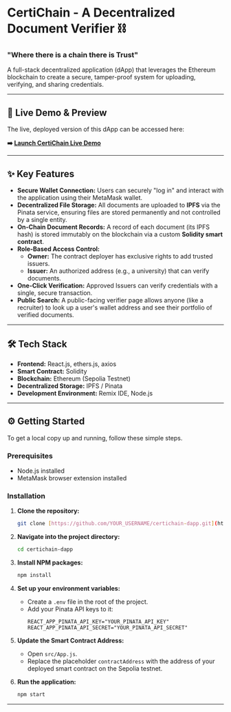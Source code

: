 # CertiChain - A Decentralized Document Verifier ⛓️

### "Where there is a chain there is Trust"

A full-stack decentralized application (dApp) that leverages the Ethereum blockchain to create a secure, tamper-proof system for uploading, verifying, and sharing credentials.

---

## 🚀 Live Demo & Preview

The live, deployed version of this dApp can be accessed here:

**➡️ [Launch CertiChain Live Demo](https://certichain-dapp.vercel.app)**

---

## ✨ Key Features

* **Secure Wallet Connection:** Users can securely "log in" and interact with the application using their MetaMask wallet.
* **Decentralized File Storage:** All documents are uploaded to **IPFS** via the Pinata service, ensuring files are stored permanently and not controlled by a single entity.
* **On-Chain Document Records:** A record of each document (its IPFS hash) is stored immutably on the blockchain via a custom **Solidity smart contract**.
* **Role-Based Access Control:**
    * **Owner:** The contract deployer has exclusive rights to add trusted issuers.
    * **Issuer:** An authorized address (e.g., a university) that can verify documents.
* **One-Click Verification:** Approved Issuers can verify credentials with a single, secure transaction.
* **Public Search:** A public-facing verifier page allows anyone (like a recruiter) to look up a user's wallet address and see their portfolio of verified documents.

---

## 🛠️ Tech Stack

* **Frontend:** React.js, ethers.js, axios
* **Smart Contract:** Solidity
* **Blockchain:** Ethereum (Sepolia Testnet)
* **Decentralized Storage:** IPFS / Pinata
* **Development Environment:** Remix IDE, Node.js

---

## ⚙️ Getting Started

To get a local copy up and running, follow these simple steps.

### Prerequisites

* Node.js installed
* MetaMask browser extension installed

### Installation

1.  **Clone the repository:**
    ```sh
    git clone [https://github.com/YOUR_USERNAME/certichain-dapp.git](https://github.com/YOUR_USERNAME/certichain-dapp.git)
    ```
2.  **Navigate into the project directory:**
    ```sh
    cd certichain-dapp
    ```
3.  **Install NPM packages:**
    ```sh
    npm install
    ```
4.  **Set up your environment variables:**
    * Create a `.env` file in the root of the project.
    * Add your Pinata API keys to it:
        ```
        REACT_APP_PINATA_API_KEY="YOUR_PINATA_API_KEY"
        REACT_APP_PINATA_API_SECRET="YOUR_PINATA_API_SECRET"
        ```
5.  **Update the Smart Contract Address:**
    * Open `src/App.js`.
    * Replace the placeholder `contractAddress` with the address of your deployed smart contract on the Sepolia testnet.

6.  **Run the application:**
    ```sh
    npm start
    ```

---